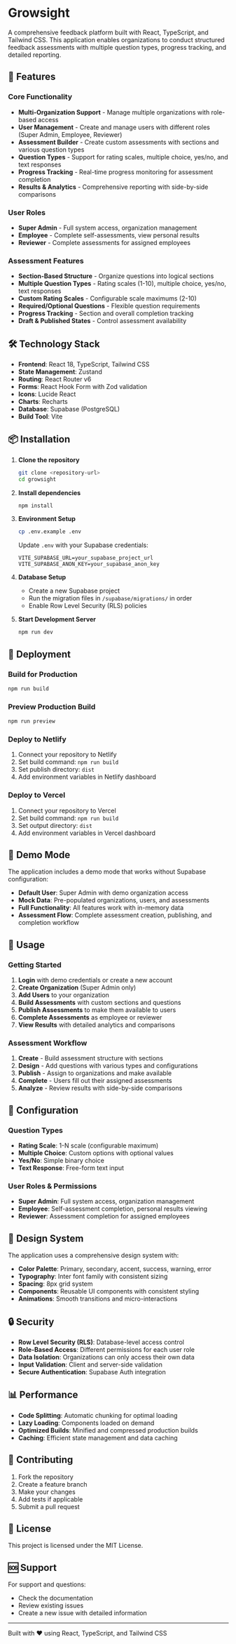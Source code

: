 # Growsight

A comprehensive feedback platform built with React, TypeScript, and Tailwind CSS. This application enables organizations to conduct structured feedback assessments with multiple question types, progress tracking, and detailed reporting.

## 🚀 Features

### Core Functionality
- **Multi-Organization Support** - Manage multiple organizations with role-based access
- **User Management** - Create and manage users with different roles (Super Admin, Employee, Reviewer)
- **Assessment Builder** - Create custom assessments with sections and various question types
- **Question Types** - Support for rating scales, multiple choice, yes/no, and text responses
- **Progress Tracking** - Real-time progress monitoring for assessment completion
- **Results & Analytics** - Comprehensive reporting with side-by-side comparisons

### User Roles
- **Super Admin** - Full system access, organization management
- **Employee** - Complete self-assessments, view personal results
- **Reviewer** - Complete assessments for assigned employees

### Assessment Features
- **Section-Based Structure** - Organize questions into logical sections
- **Multiple Question Types** - Rating scales (1-10), multiple choice, yes/no, text responses
- **Custom Rating Scales** - Configurable scale maximums (2-10)
- **Required/Optional Questions** - Flexible question requirements
- **Progress Tracking** - Section and overall completion tracking
- **Draft & Published States** - Control assessment availability

## 🛠️ Technology Stack

- **Frontend**: React 18, TypeScript, Tailwind CSS
- **State Management**: Zustand
- **Routing**: React Router v6
- **Forms**: React Hook Form with Zod validation
- **Icons**: Lucide React
- **Charts**: Recharts
- **Database**: Supabase (PostgreSQL)
- **Build Tool**: Vite

## 📦 Installation

1. **Clone the repository**
   ```bash
   git clone <repository-url>
   cd growsight
   ```

2. **Install dependencies**
   ```bash
   npm install
   ```

3. **Environment Setup**
   ```bash
   cp .env.example .env
   ```
   
   Update `.env` with your Supabase credentials:
   ```env
   VITE_SUPABASE_URL=your_supabase_project_url
   VITE_SUPABASE_ANON_KEY=your_supabase_anon_key
   ```

4. **Database Setup**
   - Create a new Supabase project
   - Run the migration files in `/supabase/migrations/` in order
   - Enable Row Level Security (RLS) policies

5. **Start Development Server**
   ```bash
   npm run dev
   ```

## 🚀 Deployment

### Build for Production
```bash
npm run build
```

### Preview Production Build
```bash
npm run preview
```

### Deploy to Netlify
1. Connect your repository to Netlify
2. Set build command: `npm run build`
3. Set publish directory: `dist`
4. Add environment variables in Netlify dashboard

### Deploy to Vercel
1. Connect your repository to Vercel
2. Set build command: `npm run build`
3. Set output directory: `dist`
4. Add environment variables in Vercel dashboard

## 🎯 Demo Mode

The application includes a demo mode that works without Supabase configuration:

- **Default User**: Super Admin with demo organization access
- **Mock Data**: Pre-populated organizations, users, and assessments
- **Full Functionality**: All features work with in-memory data
- **Assessment Flow**: Complete assessment creation, publishing, and completion workflow

## 📱 Usage

### Getting Started
1. **Login** with demo credentials or create a new account
2. **Create Organization** (Super Admin only)
3. **Add Users** to your organization
4. **Build Assessments** with custom sections and questions
5. **Publish Assessments** to make them available to users
6. **Complete Assessments** as employee or reviewer
7. **View Results** with detailed analytics and comparisons

### Assessment Workflow
1. **Create** - Build assessment structure with sections
2. **Design** - Add questions with various types and configurations
3. **Publish** - Assign to organizations and make available
4. **Complete** - Users fill out their assigned assessments
5. **Analyze** - Review results with side-by-side comparisons

## 🔧 Configuration

### Question Types
- **Rating Scale**: 1-N scale (configurable maximum)
- **Multiple Choice**: Custom options with optional values
- **Yes/No**: Simple binary choice
- **Text Response**: Free-form text input

### User Roles & Permissions
- **Super Admin**: Full system access, organization management
- **Employee**: Self-assessment completion, personal results viewing
- **Reviewer**: Assessment completion for assigned employees

## 🎨 Design System

The application uses a comprehensive design system with:
- **Color Palette**: Primary, secondary, accent, success, warning, error
- **Typography**: Inter font family with consistent sizing
- **Spacing**: 8px grid system
- **Components**: Reusable UI components with consistent styling
- **Animations**: Smooth transitions and micro-interactions

## 🔒 Security

- **Row Level Security (RLS)**: Database-level access control
- **Role-Based Access**: Different permissions for each user role
- **Data Isolation**: Organizations can only access their own data
- **Input Validation**: Client and server-side validation
- **Secure Authentication**: Supabase Auth integration

## 📊 Performance

- **Code Splitting**: Automatic chunking for optimal loading
- **Lazy Loading**: Components loaded on demand
- **Optimized Builds**: Minified and compressed production builds
- **Caching**: Efficient state management and data caching

## 🤝 Contributing

1. Fork the repository
2. Create a feature branch
3. Make your changes
4. Add tests if applicable
5. Submit a pull request

## 📄 License

This project is licensed under the MIT License.

## 🆘 Support

For support and questions:
- Check the documentation
- Review existing issues
- Create a new issue with detailed information

---

Built with ❤️ using React, TypeScript, and Tailwind CSS